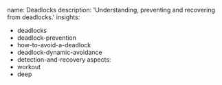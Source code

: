 name: Deadlocks
description: 'Understanding, preventing and recovering from deadlocks.'
insights:
  - deadlocks
  - deadlock-prevention
  - how-to-avoid-a-deadlock
  - deadlock-dynamic-avoidance
  - detection-and-recovery
aspects:
  - workout
  - deep
